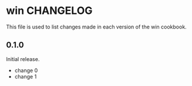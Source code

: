 # win CHANGELOG

This file is used to list changes made in each version of the win cookbook.

## 0.1.0

Initial release.

- change 0
- change 1
